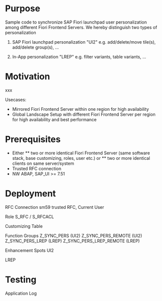 # Purpose
Sample code to synchronize SAP Fiori launchpad user personalization among different Fiori Frontend Servers.
We hereby distinguish two types of personalization

1) SAP Fiori launchpad personalization "UI2"
e.g. add/delete/move tile(s), add/delete group(s), ...

2) In-App personalization "LREP"
e.g. filter variants, table variants, ...

# Motivation
xxx

Usecases:
* Mirrored Fiori Frontend Server within one region for high availability
* Global Landscape Setup with different Fiori Frontend Server per region for high availability and best performance

# Prerequisites
* Either
** two or more identical Fiori Frontend Server (same software stack, base customizing, roles, user etc.)
or
** two or more identical clients on same server/system
* Trusted RFC connection
* NW ABAP, SAP_UI >= 7.51

# Deployment

RFC Connection
sm59 trusted RFC, Current User

Role
S_RFC / S_RFCACL

Customizing Table

Function Groups
Z_SYNC_PERS (UI2)
Z_SYNC_PERS_REMOTE (UI2)
Z_SYNC_PERS_LREP (LREP)
Z_SYNC_PERS_LREP_REMOTE (LREP)

Enhancement Spots
UI2

LREP

# Testing

Application Log

